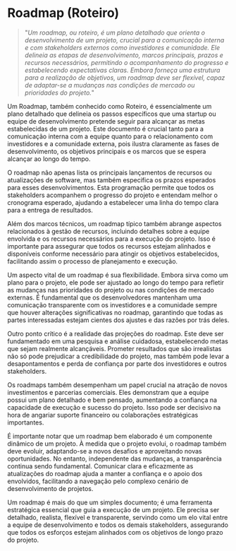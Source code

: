 # Roadmap (Roteiro)

>"*Um roadmap, ou roteiro, é um plano detalhado que orienta o desenvolvimento de um projeto, crucial para a comunicação interna e com stakeholders externos como investidores e comunidade. Ele delineia as etapas de desenvolvimento, marcos principais, prazos e recursos necessários, permitindo o acompanhamento do progresso e estabelecendo expectativas claras. Embora forneça uma estrutura para a realização de objetivos, um roadmap deve ser flexível, capaz de adaptar-se a mudanças nas condições de mercado ou prioridades do projeto.*"

Um Roadmap, também conhecido como Roteiro, é essencialmente um plano detalhado que delineia os passos específicos que uma startup ou equipe de desenvolvimento pretende seguir para alcançar as metas estabelecidas de um projeto. Este documento é crucial tanto para a comunicação interna com a equipe quanto para o relacionamento com investidores e a comunidade externa, pois ilustra claramente as fases de desenvolvimento, os objetivos principais e os marcos que se espera alcançar ao longo do tempo.

O roadmap não apenas lista os principais lançamentos de recursos ou atualizações de software, mas também especifica os prazos esperados para esses desenvolvimentos. Esta programação permite que todos os stakeholders acompanhem o progresso do projeto e entendam melhor o cronograma esperado, ajudando a estabelecer uma linha do tempo clara para a entrega de resultados.

Além dos marcos técnicos, um roadmap típico também abrange aspectos relacionados à gestão de recursos, incluindo detalhes sobre a equipe envolvida e os recursos necessários para a execução do projeto. Isso é importante para assegurar que todos os recursos estejam alinhados e disponíveis conforme necessário para atingir os objetivos estabelecidos, facilitando assim o processo de planejamento e execução.

Um aspecto vital de um roadmap é sua flexibilidade. Embora sirva como um plano para o projeto, ele pode ser ajustado ao longo do tempo para refletir as mudanças nas prioridades do projeto ou nas condições de mercado externas. É fundamental que os desenvolvedores mantenham uma comunicação transparente com os investidores e a comunidade sempre que houver alterações significativas no roadmap, garantindo que todas as partes interessadas estejam cientes dos ajustes e das razões por trás deles.

Outro ponto crítico é a realidade das projeções do roadmap. Este deve ser fundamentado em uma pesquisa e análise cuidadosa, estabelecendo metas que sejam realmente alcançáveis. Prometer resultados que são irrealistas não só pode prejudicar a credibilidade do projeto, mas também pode levar a desapontamentos e perda de confiança por parte dos investidores e outros stakeholders.

Os roadmaps também desempenham um papel crucial na atração de novos investimentos e parcerias comerciais. Eles demonstram que a equipe possui um plano detalhado e bem pensado, aumentando a confiança na capacidade de execução e sucesso do projeto. Isso pode ser decisivo na hora de angariar suporte financeiro ou colaborações estratégicas importantes.

É importante notar que um roadmap bem elaborado é um componente dinâmico de um projeto. À medida que o projeto evolui, o roadmap também deve evoluir, adaptando-se a novos desafios e aproveitando novas oportunidades. No entanto, independente das mudanças, a transparência continua sendo fundamental. Comunicar clara e eficazmente as atualizações do roadmap ajuda a manter a confiança e o apoio dos envolvidos, facilitando a navegação pelo complexo cenário de desenvolvimento de projetos.

Um roadmap é mais do que um simples documento; é uma ferramenta estratégica essencial que guia a execução de um projeto. Ele precisa ser detalhado, realista, flexível e transparente, servindo como um elo vital entre a equipe de desenvolvimento e todos os demais stakeholders, assegurando que todos os esforços estejam alinhados com os objetivos de longo prazo do projeto.